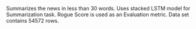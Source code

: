 Summarizes the news in less than 30 words.
Uses stacked LSTM model for Summarization task.
Rogue Score is used as an Evaluation metric.
Data set contains 54572 rows.
